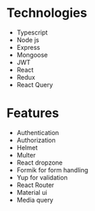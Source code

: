 # Technologies
- Typescript
- Node js
- Express
- Mongoose
- JWT
- React
- Redux
- React Query

# Features
- Authentication
- Authorization
- Helmet
- Multer
- React dropzone
- Formik for form handling
- Yup for validation
- React Router
- Material ui
- Media query